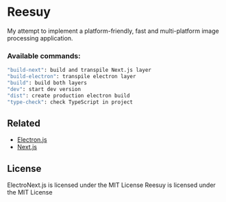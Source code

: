 # Reesuy

My attempt to implement a platform-friendly, fast and multi-platform image processing application. 

### Available commands:

```bash
"build-next": build and transpile Next.js layer
"build-electron": transpile electron layer
"build": build both layers
"dev": start dev version
"dist": create production electron build
"type-check": check TypeScript in project
```

## Related
- [Electron.js](https://www.electronjs.org)
- [Next.js](https://nextjs.org)

## License
ElectroNext.js is licensed under the MIT License
Reesuy is licensed under the MIT License
